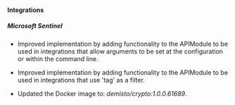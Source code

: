
#### Integrations

##### Microsoft Sentinel

- Improved implementation by adding functionality to the APIModule to be used in integrations that allow arguments to be set at the configuration or within the command line.

- Improved implementation by adding functionality to the APIModule to be used in integrations that use 'tag' as a filter.
- Updated the Docker image to: *demisto/crypto:1.0.0.61689*.
